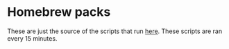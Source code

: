 # Homebrew packs

These are just the source of the scripts that run [here](https://ci.46620.moe/job/Packs/). These scripts are ran every 15 minutes.
